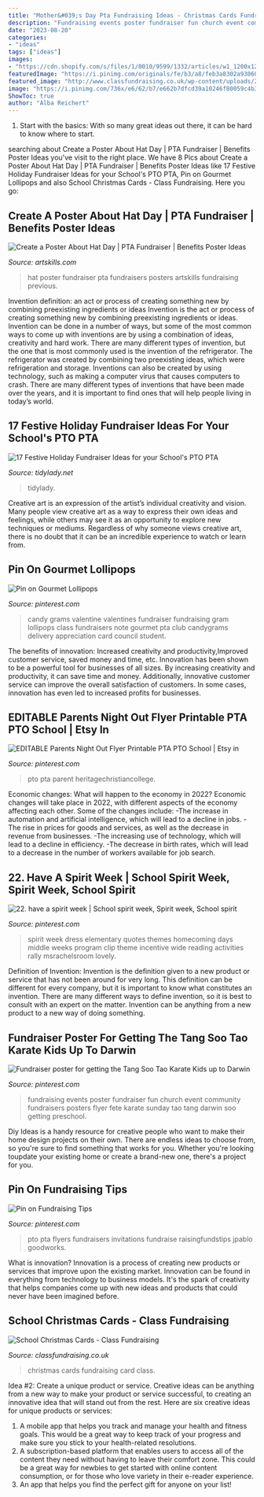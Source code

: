 ```yaml
---
title: "Mother&#039;s Day Pta Fundraising Ideas - Christmas Cards Fundraising Card Class"
description: "Fundraising events poster fundraiser fun church event community fundraisers posters flyer fete karate sunday tao tang darwin soo getting preschool"
date: "2023-08-20"
categories:
- "ideas"
tags: ["ideas"]
images:
- "https://cdn.shopify.com/s/files/1/0010/9599/1332/articles/w1_1200x1200.png?v=1573749640"
featuredImage: "https://i.pinimg.com/originals/fe/b3/a8/feb3a8302a93060db323421339cda45d.jpg"
featured_image: "http://www.classfundraising.co.uk/wp-content/uploads/2013/02/christmas-card.jpg"
image: "https://i.pinimg.com/736x/e6/62/b7/e662b7dfcd39a10246f80059c4b35f4a--candy-grams-ideas-gourmet-lollipops.jpg"
ShowToc: true
author: "Alba Reichert"
---
```



1. Start with the basics: With so many great ideas out there, it can be hard to know where to start.

	

		
searching about Create a Poster About Hat Day | PTA Fundraiser | Benefits Poster Ideas you've visit to the right place. We have 8 Pics about Create a Poster About Hat Day | PTA Fundraiser | Benefits Poster Ideas like 17 Festive Holiday Fundraiser Ideas for your School&#039;s PTO PTA, Pin on Gourmet Lollipops and also School Christmas Cards - Class Fundraising. Here you go:
		
    
## Create A Poster About Hat Day | PTA Fundraiser | Benefits Poster Ideas

<img loading=lazy src="http://www.artskills.com/UploadedPosterImages/Posters/Zoom/20120116145200-740660773855.jpg" onerror="this.onerror=null;this.src='https://tse3.mm.bing.net/th?id=OIP.xX1ymMQAdwVFl3KpXhbrDgHaJb&amp;pid=15.1';" alt="Create a Poster About Hat Day | PTA Fundraiser | Benefits Poster Ideas">

_Source: artskills.com_

>hat poster fundraiser pta fundraisers posters artskills fundraising previous. 

	

Invention definition: an act or process of creating something new by combining preexisting ingredients or ideas
Invention is the act or process of creating something new by combining preexisting ingredients or ideas. Invention can be done in a number of ways, but some of the most common ways to come up with inventions are by using a combination of ideas, creativity and hard work. There are many different types of invention, but the one that is most commonly used is the invention of the refrigerator. The refrigerator was created by combining two preexisting ideas, which were refrigeration and storage. Inventions can also be created by using technology, such as making a computer virus that causes computers to crash. There are many different types of inventions that have been made over the years, and it is important to find ones that will help people living in today’s world.

    
## 17 Festive Holiday Fundraiser Ideas For Your School&#039;s PTO PTA

<img loading=lazy src="https://cdn.shopify.com/s/files/1/0010/9599/1332/articles/w1_1200x1200.png?v=1573749640" onerror="this.onerror=null;this.src='https://tse3.mm.bing.net/th?id=OIP.oSxza34zy74zw4aIcP8jmAHaLH&amp;pid=15.1';" alt="17 Festive Holiday Fundraiser Ideas for your School&#039;s PTO PTA">

_Source: tidylady.net_

>tidylady. 

	

Creative art is an expression of the artist’s individual creativity and vision. Many people view creative art as a way to express their own ideas and feelings, while others may see it as an opportunity to explore new techniques or mediums. Regardless of why someone views creative art, there is no doubt that it can be an incredible experience to watch or learn from.

    
## Pin On Gourmet Lollipops

<img loading=lazy src="https://i.pinimg.com/736x/e6/62/b7/e662b7dfcd39a10246f80059c4b35f4a--candy-grams-ideas-gourmet-lollipops.jpg" onerror="this.onerror=null;this.src='https://tse1.mm.bing.net/th?id=OIP.id0KM_vHOG9KoLUtWWs0igHaHa&amp;pid=15.1';" alt="Pin on Gourmet Lollipops">

_Source: pinterest.com_

>candy grams valentine valentines fundraiser fundraising gram lollipops class fundraisers note gourmet pta club candygrams delivery appreciation card council student. 

	

The benefits of innovation: Increased creativity and productivity,Improved customer service, saved money and time, etc.
Innovation has been shown to be a powerful tool for businesses of all sizes. By increasing creativity and productivity, it can save time and money. Additionally, innovative customer service can improve the overall satisfaction of customers. In some cases, innovation has even led to increased profits for businesses.

    
## EDITABLE Parents Night Out Flyer Printable PTA PTO School | Etsy In

<img loading=lazy src="https://i.pinimg.com/originals/fe/b3/a8/feb3a8302a93060db323421339cda45d.jpg" onerror="this.onerror=null;this.src='https://tse3.mm.bing.net/th?id=OIP.l2Qm1BzEY9lgeJnh-H75vAHaHa&amp;pid=15.1';" alt="EDITABLE Parents Night Out Flyer Printable PTA PTO School | Etsy in">

_Source: pinterest.com_

>pto pta parent heritagechristiancollege. 

	

Economic changes: What will happen to the economy in 2022?
Economic changes will take place in 2022, with different aspects of the economy affecting each other. Some of the changes include: 
-The increase in automation and artificial intelligence, which will lead to a decline in jobs. 
-The rise in prices for goods and services, as well as the decrease in revenue from businesses. 
-The increasing use of technology, which will lead to a decline in efficiency. 
-The decrease in birth rates, which will lead to a decrease in the number of workers available for job search.

    
## 22. Have A Spirit Week | School Spirit Week, Spirit Week, School Spirit

<img loading=lazy src="https://i.pinimg.com/736x/68/e9/84/68e984b378a073207894e8e2695a04e5--spirit-week-ideas-spirit-weeks.jpg" onerror="this.onerror=null;this.src='https://tse4.mm.bing.net/th?id=OIP.nBGAW-2PQJrTMESVozbyVAHaJl&amp;pid=15.1';" alt="22. have a spirit week | School spirit week, Spirit week, School spirit">

_Source: pinterest.com_

>spirit week dress elementary quotes themes homecoming days middle weeks program clip theme incentive wide reading activities rally msrachelsroom lovely. 

	

Definition of Invention:
Invention is the definition given to a new product or service that has not been around for very long. This definition can be different for every company, but it is important to know what constitutes an invention. There are many different ways to define invention, so it is best to consult with an expert on the matter. Invention can be anything from a new product to a new way of doing something.

    
## Fundraiser Poster For Getting The Tang Soo Tao Karate Kids Up To Darwin

<img loading=lazy src="https://i.pinimg.com/originals/fc/98/3d/fc983d0fbbf5908e261e35fbfbffdf7b.jpg" onerror="this.onerror=null;this.src='https://tse2.mm.bing.net/th?id=OIP.bOxCsmgYotks88Ww-mnsZwHaKe&amp;pid=15.1';" alt="Fundraiser poster for getting the Tang Soo Tao Karate Kids up to Darwin">

_Source: pinterest.com_

>fundraising events poster fundraiser fun church event community fundraisers posters flyer fete karate sunday tao tang darwin soo getting preschool. 

	

Diy Ideas is a handy resource for creative people who want to make their home design projects on their own. There are endless ideas to choose from, so you're sure to find something that works for you. Whether you're looking toupdate your existing home or create a brand-new one, there's a project for you.

    
## Pin On Fundraising Tips

<img loading=lazy src="https://i.pinimg.com/736x/04/c2/8d/04c28da0792487e8092bc2e5ebbd7043.jpg" onerror="this.onerror=null;this.src='https://tse3.mm.bing.net/th?id=OIP.U1OEL95A9rfZJjV8lU76UwHaHa&amp;pid=15.1';" alt="Pin on Fundraising Tips">

_Source: pinterest.com_

>pto pta flyers fundraisers invitations fundraise raisingfundstips jpablo goodworks. 

	

What is innovation?
Innovation is a process of creating new products or services that improve upon the existing market. Innovation can be found in everything from technology to business models. It's the spark of creativity that helps companies come up with new ideas and products that could never have been imagined before.

    
## School Christmas Cards - Class Fundraising

<img loading=lazy src="http://www.classfundraising.co.uk/wp-content/uploads/2013/02/christmas-card.jpg" onerror="this.onerror=null;this.src='https://tse3.mm.bing.net/th?id=OIP.L8w-Kp591gnH68uPwU38vAAAAA&amp;pid=15.1';" alt="School Christmas Cards - Class Fundraising">

_Source: classfundraising.co.uk_

>christmas cards fundraising card class. 

	

Idea #2: Create a unique product or service.
Creative ideas can be anything from a new way to make your product or service successful, to creating an innovative idea that will stand out from the rest. Here are six creative ideas for unique products or services: 
1. A mobile app that helps you track and manage your health and fitness goals. This would be a great way to keep track of your progress and make sure you stick to your health-related resolutions. 
2. A subscription-based platform that enables users to access all of the content they need without having to leave their comfort zone. This could be a great way for newbies to get started with online content consumption, or for those who love variety in their e-reader experience. 
3. An app that helps you find the perfect gift for anyone on your list!

